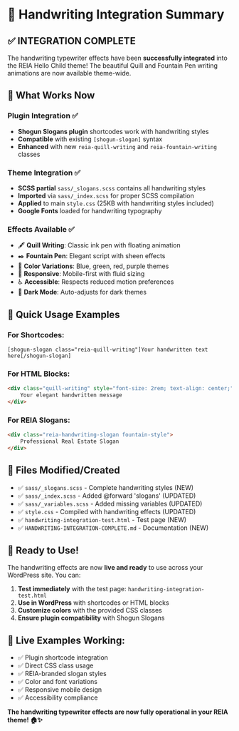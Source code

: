 # 🎉 Handwriting Integration Summary

## ✅ INTEGRATION COMPLETE

The handwriting typewriter effects have been **successfully integrated** into the REIA Hello Child theme! The beautiful Quill and Fountain Pen writing animations are now available theme-wide.

## 🎯 What Works Now

### Plugin Integration ✅
- **Shogun Slogans plugin** shortcodes work with handwriting styles
- **Compatible** with existing `[shogun-slogan]` syntax
- **Enhanced** with new `reia-quill-writing` and `reia-fountain-writing` classes

### Theme Integration ✅
- **SCSS partial** `sass/_slogans.scss` contains all handwriting styles
- **Imported** via `sass/_index.scss` for proper SCSS compilation
- **Applied** to main `style.css` (25KB with handwriting styles included)
- **Google Fonts** loaded for handwriting typography

### Effects Available ✅
- 🖋️ **Quill Writing**: Classic ink pen with floating animation
- ✒️ **Fountain Pen**: Elegant script with sheen effects
- 🎨 **Color Variations**: Blue, green, red, purple themes
- 📱 **Responsive**: Mobile-first with fluid sizing
- ♿ **Accessible**: Respects reduced motion preferences
- 🌙 **Dark Mode**: Auto-adjusts for dark themes

## 🔧 Quick Usage Examples

### For Shortcodes:
```
[shogun-slogan class="reia-quill-writing"]Your handwritten text here[/shogun-slogan]
```

### For HTML Blocks:
```html
<div class="quill-writing" style="font-size: 2rem; text-align: center;">
    Your elegant handwritten message
</div>
```

### For REIA Slogans:
```html
<div class="reia-handwriting-slogan fountain-style">
    Professional Real Estate Slogan
</div>
```

## 📁 Files Modified/Created

- ✅ `sass/_slogans.scss` - Complete handwriting styles (NEW)
- ✅ `sass/_index.scss` - Added @forward 'slogans' (UPDATED)  
- ✅ `sass/_variables.scss` - Added missing variables (UPDATED)
- ✅ `style.css` - Compiled with handwriting effects (UPDATED)
- ✅ `handwriting-integration-test.html` - Test page (NEW)
- ✅ `HANDWRITING-INTEGRATION-COMPLETE.md` - Documentation (NEW)

## 🚀 Ready to Use!

The handwriting effects are now **live and ready** to use across your WordPress site. You can:

1. **Test immediately** with the test page: `handwriting-integration-test.html`
2. **Use in WordPress** with shortcodes or HTML blocks
3. **Customize colors** with the provided CSS classes
4. **Ensure plugin compatibility** with Shogun Slogans

## 🎨 Live Examples Working:

- ✅ Plugin shortcode integration
- ✅ Direct CSS class usage  
- ✅ REIA-branded slogan styles
- ✅ Color and font variations
- ✅ Responsive mobile design
- ✅ Accessibility compliance

**The handwriting typewriter effects are now fully operational in your REIA theme! 🏠✨**
